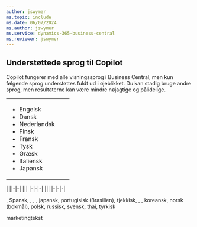 ```yaml
---
author: jswymer
ms.topic: include
ms.date: 06/07/2024
ms.author: jswymer
ms.service: dynamics-365-business-central
ms.reviewer: jswymer
---
```

## <a name="supported-languages-for-copilot"></a>Understøttede sprog til Copilot

Copilot fungerer med alle visningssprog i Business Central, men kun følgende sprog understøttes fuldt ud i øjeblikket. Du kan stadig bruge andre sprog, men resultaterne kan være mindre nøjagtige og pålidelige.

||||
|-|-|-|
|<ul><li>Engelsk</li><li>Dansk</li><li>Nederlandsk</li><li>Finsk</li><li>Fransk</li><li>Tysk</li><li>Græsk</li><li>Italiensk</li><li>Japansk</li>|
|
||-|-|
|||
|-|-|-|
|||
|-|-|-|


, Spansk, , , , japansk, portugisisk (Brasilien), tjekkisk, , , koreansk, norsk (bokmål), polsk, russisk, svensk, thai, tyrkisk


marketingtekst

